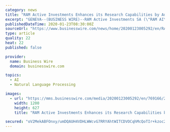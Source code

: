 ```yaml
---
category: news
title: "RAM Active Investments Enhances its Research Capabilities by Adding Natural Language Processing Expertise"
excerpt: "GENEVA--(BUSINESS WIRE)--RAM Active Investments SA (\"RAM AI\"), a systematic asset manager based in Geneva, strengthens its research capabilities with Natural Language Processing (NLP) expertise by appointing Tian Guo as a Senior Data Scientist. Tian Guo joins from Eidgenössische Technische Hochschule (ETH 1) Zürich university where he was a ..."
publishedDateTime: 2020-01-23T08:30:00Z
sourceUrl: "https://www.businesswire.com/news/home/20200123005292/en/RAM-Active-Investments-Enhances-Research-Capabilities-Adding"
type: article
quality: 22
heat: 22
published: false

provider:
  name: Business Wire
  domain: businesswire.com

topics:
  - AI
  - Natural Language Processing

images:
  - url: "https://mms.businesswire.com/media/20200123005292/en/769166/23/Tian+Guo+Portrait_final.jpg"
    width: 1200
    height: 627
    title: "RAM Active Investments Enhances its Research Capabilities by Adding Natural Language Processing Expertise"

secured: "oV2MekABFOnxy/umDQAUH4VDHLWWcvG7RRYAhtWITCDVOCqhMcQoTIr+kzoc2pdmITxYfkhHL2ay+wT+JMgcccVIwWyaSnHNxy7aYNmcIHtsafPbbQVaUlS2q0AfC/XIg1nFz7zyN5t25ohfo2xQ9c5JaVs+DLKyskxGvd0caAHyGBecRLbdafidbqTFHVRhQULjQqXoooiiO2d8Nj4CL4rtNBf7d2ehxqZfi655hPOdRiP4fSOiLF7deyJ8DmYp7D7JgedU4Cno04zjNb07Kc2Rm3v6MuAtld7rL4oYA/KKFvPSf9lM/it8R/twJI2YMJncShP5TOB3FMpTMsKVF+4fA0heCNjJC5tPbnRoHwwi04HvNWRlsDue08UWsJoeRMgHOnCf9k/J+ptU0buZ7+XDCFwtJULN1dxfwnsfWlPc/FpzdayYVPpQjpe2VclKl/z5Dp69Cf0+jaUX6yHpik15jvzzFyzkVnfhjoop1nY=;+Eo9I1RLBiDaYbVUYYLk2Q=="
---
```


